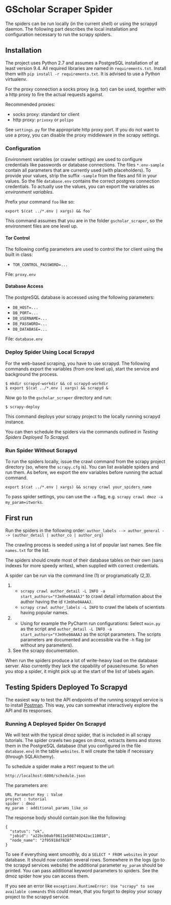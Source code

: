 # GScholar Scraper Spider

The spiders can be run locally (in the current shell) or using the scrapyd daemon. The following part describes the 
local installation and configuration necessary to run the scrapy spiders.

## Installation

The project uses Python 2.7 and assumes a PostgreSQL installation of at least version 9.4.
All required libraries are named in `requirements.txt`. Install them with `pip install -r requirements.txt`.
It is advised to use a Python virtualenv.

For the proxy connection a socks proxy (e.g. tor) can be used, together with a http proxy
to fire the actual requests against.

Recommended proxies:

- socks proxy: standard tor client
- http proxy: `privoxy` or `polipo`

See `settings.py` for the appropriate http proxy port. If you do not want to use a proxy, you can disable the proxy
middleware in the scrapy settings.

### Configuration

Environment variables (or crawler settings) are used to configure credentials like passwords or database connections.
 The files `*.env-sample` contain all parameters that are currently used (with placeholders). To provide your values,
 strip the suffix `-sample` from the files and fill in your values.
 So the file `database.env` contains the correct postgres connection credentials. To actually use the values,
 you can export the variables as *environment variables*.
 
 Prefix your command `foo` like so:
```
export $(cat ../*.env | xargs) && foo`
```
This command assumes that you are in the 
 folder `gscholar_scraper`, so the environment files are one level up.

#### Tor Control

The following config parameters are used to control the tor client using the built in class:

- `TOR_CONTROL_PASSWORD=...`

File: `proxy.env`

#### Database Access

The postgreSQL database is accessed using the following parameters:

- `DB_HOST=...`
- `DB_PORT=...`
- `DB_USERNAME=...`
- `DB_PASSWORD=...`
- `DB_DATABASE=...`

File: `database.env`

### Deploy Spider Using Local Scrapyd

For the web-based scraping, you have to use scrapyd. The following commands export the variables (from one level up),
start the service and background the process.

```
$ mkdir scrapyd-workdir && cd scrapyd-workdir
$ export $(cat ../*.env | xargs) && scrapyd &
```

Now go to the `gscholar_scraper` directory and run:
```
$ scrapy-deploy
```
This command deploys your scrapy project to the locally running scrapyd instance.

You can then schedule the spiders via the commands outlined in *Testing Spiders Deployed To Scrapyd*.

### Run Spider Without Scrapyd

To run the spiders locally, issue the crawl command from the scrapy project directory (so, where the `scrapy.cfg` is).
You can list available spiders and run them. As before, we export the env variables before running the actual command.

```
export $(cat ../*.env | xargs) && scrapy crawl your_spiders_name
```

To pass spider settings, you can use the `-a` flag, e.g. `scrapy crawl dmoz -a my_param=itworks`.

## First run

Run the spiders in the following order:
 `author_labels --> author_general --> (author_detail | author_co | author_org)` 

The crawling process is seeded using a list of popular last names. See file `names.txt` for the list.

The spiders should create most of their database tables on their own (sans indexes for more speedy writes), 
when supplied with correct credentials.

A spider can be run via the command line (1) or programatically (2,3).

1.
    - `scrapy crawl author_detail -L INFO -a start_authors="YJm9he0AAAAJ"` to crawl detail information about the author having the id
      `YJm9he0AAAAJ`.
    - `scrapy crawl author_labels -L INFO` to crawl the labels of scientists having popular names.
2.
    - Using for example the PyCharm run configurations: Select `main.py` as the script and 
    `author_detail -L INFO -a start_authors="YJm9he0AAAAJ` as the script parameters. The scripts parameters are documented
    and accessible via the `-h` flag (or without any parameters).
3.
    See the scrapy documentation.
    
When run the spiders produce a lot of write-heavy load on the database server. Also currently they lack the capability 
of pause/resume. So when you stop a spider, it might pick up at the start of the list of labels again.

## Testing Spiders Deployed To Scrapyd

The easiest way to test the API endpoints of the running scrapyd service is
 to install [Postman](https://chrome.google.com/webstore/detail/postman/fhbjgbiflinjbdggehcddcbncdddomop). 
 This way, you can somewhat interactively explore the API and its responses.

### Running A Deployed Spider On Scrapyd

We will test with the typical dmoz spider, that is included in all scrapy tutorials.
 The spider crawls two pages on dmoz, extracts items and stores them in the PostgreSQL 
 database (that you configured in the file `database.env`) in the table `websites`. 
 It will create the table if necessary (through SQLAlchemy).

To schedule a spider make a `POST` request to the url:
```
http://localhost:6800/schedule.json
```

The parameters are:
```
URL Parameter Key : Value
project : tutorial
spider : dmoz
my_param : additional_params_like_so
```

The response body should contain json like the following:
```
{
  "status": "ok",
  "jobid": "a22bcb0abf0611e588740242ac110018",
  "node_name": "2f95918d7828"
}
```

To see if everything went smoothly, do a `SELECT * FROM websites` in your database.
 It should now contain several rows. Somewhere in the logs (go to the scrapyd services website) the additional
 parameter `my_param` should be printed. You can pass additional keyword parameters to spiders. See the dmoz spider
 how you can access them.

If you see an error like `exceptions.RuntimeError: Use "scrapy" to see available commands` this could mean, that you
 forgot to deploy your scrapy project to the scrapyd service.

